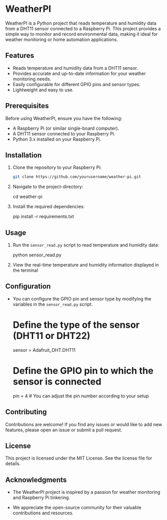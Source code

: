 # WeatherPI

WeatherPI is a Python project that reads temperature and humidity data from a DHT11 sensor connected to a Raspberry Pi. This project provides a simple way to monitor and record environmental data, making it ideal for weather monitoring or home automation applications.

## Features

- Reads temperature and humidity data from a DHT11 sensor.
- Provides accurate and up-to-date information for your weather monitoring needs.
- Easily configurable for different GPIO pins and sensor types.
- Lightweight and easy to use.

## Prerequisites

Before using WeatherPI, ensure you have the following:

- A Raspberry Pi (or similar single-board computer).
- A DHT11 sensor connected to your Raspberry Pi.
- Python 3.x installed on your Raspberry Pi.

## Installation

1. Clone the repository to your Raspberry Pi:

   ```bash
   git clone https://github.com/yourusername/weather-pi.git

2. Navigate to the project-directory:

   cd weather-pi

3. Install the required dependencies:

   pip install -r requirements.txt

## Usage

1. Run the `sensor_read.py` script to read temperature and humidity data:

   python sensor_read.py

2. View the real-time temperature and humidity information displayed in the terminal

## Configuration

- You can configure the GPIO pin and sensor type by modifying the variables in the `sensor_read.py` script.

  # Define the type of the sensor (DHT11 or DHT22)
  sensor = Adafruit_DHT.DHT11

  # Define the GPIO pin to which the sensor is connected
  pin = 4  # You can adjust the pin number according to your setup

## Contributing

Contributions are welcome! If you find any issues or would like to add new features, please open an issue or submit a pull request.

## License

This project is licensed under the MIT License. See the license file for details.

## Acknowledgments

- The WeatherPI project is inspired by a passion for weather monitoring and Raspberry Pi tinkering.
  
- We appreciate the open-source community for their valuable contributions and resources.

